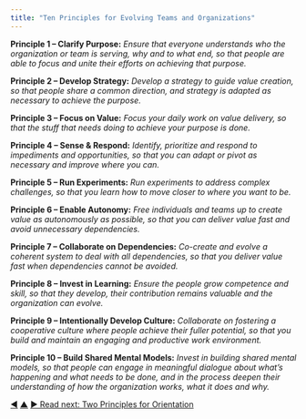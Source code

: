 ```yaml
---
title: "Ten Principles for Evolving Teams and Organizations"
---
```




**Principle 1 – Clarify Purpose:** _Ensure that everyone understands who the organization or team is serving, why and to what end, so that people are able to focus and unite their efforts on achieving that purpose._

**Principle 2 – Develop Strategy:** _Develop a strategy to guide value creation, so that people share a common direction, and strategy is adapted as necessary to achieve the purpose._

**Principle 3 – Focus on Value:** _Focus your daily work on value delivery, so that the stuff that needs doing to achieve your purpose is done._

**Principle 4 – Sense & Respond:** _Identify, prioritize and respond to impediments and opportunities, so that you can adapt or pivot as necessary and improve where you can._

**Principle 5 – Run Experiments:** _Run experiments to address complex challenges, so that you learn how to move closer to where you want to be._

**Principle 6 – Enable Autonomy:** _Free individuals and teams up to create value as autonomously as possible, so that you can deliver value fast and avoid unnecessary dependencies._

**Principle 7 – Collaborate on Dependencies:** _Co-create and evolve a coherent system to deal with all dependencies, so that you deliver value fast when dependencies cannot be avoided._

**Principle 8 – Invest in Learning:** _Ensure the people grow competence and skill, so that they develop, their contribution remains valuable and the organization can evolve._

**Principle 9 – Intentionally Develop Culture:** _Collaborate on fostering a cooperative culture where people achieve their fuller potential, so that you build and maintain an engaging and productive work environment._

**Principle 10 – Build Shared Mental Models:** _Invest in building shared mental models, so that people can engage in meaningful dialogue about what’s happening and what needs to be done, and in the process deepen their understanding of how the organization works, what it does and why._


<div class="bottom-nav">
<a href="thrive.html" title="Back to: An Organization Where BOTH the People and the Organization can Thrive">◀</a> <a href="csf.html" title="Up: A Common Sense Framework for Organizations and Teams">▲</a> <a href="orientation.html" title="Read next: Two Principles for Orientation">▶ Read next: Two Principles for Orientation</a>
</div>


<script type="text/javascript">
Mousetrap.bind('g n', function() {
    window.location.href = 'orientation.html';
    return false;
});
</script>

